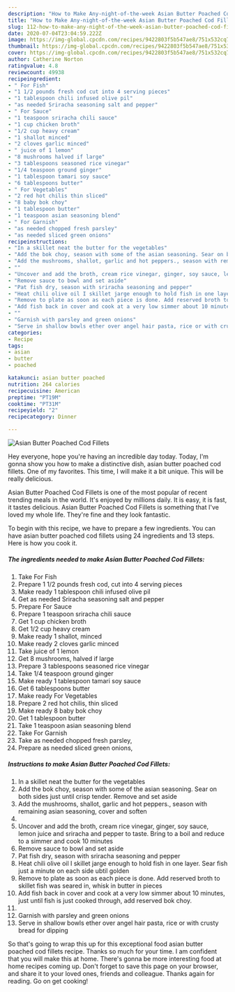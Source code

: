 ```yaml
---
description: "How to Make Any-night-of-the-week Asian Butter Poached Cod Fillets"
title: "How to Make Any-night-of-the-week Asian Butter Poached Cod Fillets"
slug: 112-how-to-make-any-night-of-the-week-asian-butter-poached-cod-fillets
date: 2020-07-04T23:04:59.222Z
image: https://img-global.cpcdn.com/recipes/9422803f5b547ae8/751x532cq70/asian-butter-poached-cod-fillets-recipe-main-photo.jpg
thumbnail: https://img-global.cpcdn.com/recipes/9422803f5b547ae8/751x532cq70/asian-butter-poached-cod-fillets-recipe-main-photo.jpg
cover: https://img-global.cpcdn.com/recipes/9422803f5b547ae8/751x532cq70/asian-butter-poached-cod-fillets-recipe-main-photo.jpg
author: Catherine Norton
ratingvalue: 4.8
reviewcount: 49938
recipeingredient:
- " For Fish"
- "1 1/2 pounds fresh cod cut into 4 serving pieces"
- "1 tablespoon chili infused olive pil"
- "as needed Sriracha seasoning salt and pepper"
- " For Sauce"
- "1 teaspoon sriracha chili sauce"
- "1 cup chicken broth"
- "1/2 cup heavy cream"
- "1 shallot minced"
- "2 cloves garlic minced"
- " juice of 1 lemon"
- "8 mushrooms halved if large"
- "3 tablespoons seasoned rice vinegar"
- "1/4 teaspoon ground ginger"
- "1 tablespoon tamari soy sauce"
- "6 tablespoons butter"
- " For Vegetables"
- "2 red hot chilis thin sliced"
- "8 baby bok choy"
- "1 tablespoon butter"
- "1 teaspoon asian seasoning blend"
- " For Garnish"
- "as needed chopped fresh parsley"
- "as needed sliced green onions"
recipeinstructions:
- "In a skillet neat the butter for the vegetables"
- "Add the bok choy, season with some of the asian seasoning. Sear on both sides just until crisp tender. Remove and set aside"
- "Add the mushrooms, shallot, garlic and hot peppers., season with remaining asian seasoning, cover and soften"
- ""
- "Uncover and add the broth, cream rice vinegar, ginger, soy sauce, lemon juice and sriracha and pepper to taste. Bring to a boil and reduce to a simmer and cook 10 minutes"
- "Remove sauce to bowl and set aside"
- "Pat fish dry, season with sriracha seasoning and pepper"
- "Heat chili olive oil I skillet jarge enough to hold fish in one layer. Sear fish just a minute on each side ubtil golden"
- "Remove to plate as soon as each piece is done. Add reserved broth to skillet fish was seared in, whisk in butter in pieces"
- "Add fish back in cover and cook at a very low simmer about 10 minutes, just until fish is just cooked through, add reserved bok choy."
- ""
- "Garnish with parsley and green onions"
- "Serve in shallow bowls ether over angel hair pasta, rice or with crusty bread for dipping"
categories:
- Recipe
tags:
- asian
- butter
- poached

katakunci: asian butter poached 
nutrition: 264 calories
recipecuisine: American
preptime: "PT19M"
cooktime: "PT31M"
recipeyield: "2"
recipecategory: Dinner

---
```



![Asian Butter Poached Cod Fillets](https://img-global.cpcdn.com/recipes/9422803f5b547ae8/751x532cq70/asian-butter-poached-cod-fillets-recipe-main-photo.jpg)

Hey everyone, hope you're having an incredible day today. Today, I'm gonna show you how to make a distinctive dish, asian butter poached cod fillets. One of my favorites. This time, I will make it a bit unique. This will be really delicious.

Asian Butter Poached Cod Fillets is one of the most popular of recent trending meals in the world. It's enjoyed by millions daily. It is easy, it is fast, it tastes delicious. Asian Butter Poached Cod Fillets is something that I've loved my whole life. They're fine and they look fantastic.




To begin with this recipe, we have to prepare a few ingredients. You can have asian butter poached cod fillets using 24 ingredients and 13 steps. Here is how you cook it.

<!--inarticleads1-->

##### The ingredients needed to make Asian Butter Poached Cod Fillets:

1. Take  For Fish
1. Prepare 1 1/2 pounds fresh cod, cut into 4 serving pieces
1. Make ready 1 tablespoon chili infused olive pil
1. Get as needed Sriracha seasoning salt and pepper
1. Prepare  For Sauce
1. Prepare 1 teaspoon sriracha chili sauce
1. Get 1 cup chicken broth
1. Get 1/2 cup heavy cream
1. Make ready 1 shallot, minced
1. Make ready 2 cloves garlic minced
1. Take  juice of 1 lemon
1. Get 8 mushrooms, halved if large
1. Prepare 3 tablespoons seasoned rice vinegar
1. Take 1/4 teaspoon ground ginger
1. Make ready 1 tablespoon tamari soy sauce
1. Get 6 tablespoons butter
1. Make ready  For Vegetables
1. Prepare 2 red hot chilis, thin sliced
1. Make ready 8 baby bok choy
1. Get 1 tablespoon butter
1. Take 1 teaspoon asian seasoning blend
1. Take  For Garnish
1. Take as needed chopped fresh parsley,
1. Prepare as needed sliced green onions,




<!--inarticleads2-->

##### Instructions to make Asian Butter Poached Cod Fillets:

1. In a skillet neat the butter for the vegetables
1. Add the bok choy, season with some of the asian seasoning. Sear on both sides just until crisp tender. Remove and set aside
1. Add the mushrooms, shallot, garlic and hot peppers., season with remaining asian seasoning, cover and soften
1. 
1. Uncover and add the broth, cream rice vinegar, ginger, soy sauce, lemon juice and sriracha and pepper to taste. Bring to a boil and reduce to a simmer and cook 10 minutes
1. Remove sauce to bowl and set aside
1. Pat fish dry, season with sriracha seasoning and pepper
1. Heat chili olive oil I skillet jarge enough to hold fish in one layer. Sear fish just a minute on each side ubtil golden
1. Remove to plate as soon as each piece is done. Add reserved broth to skillet fish was seared in, whisk in butter in pieces
1. Add fish back in cover and cook at a very low simmer about 10 minutes, just until fish is just cooked through, add reserved bok choy.
1. 
1. Garnish with parsley and green onions
1. Serve in shallow bowls ether over angel hair pasta, rice or with crusty bread for dipping




So that's going to wrap this up for this exceptional food asian butter poached cod fillets recipe. Thanks so much for your time. I am confident that you will make this at home. There's gonna be more interesting food at home recipes coming up. Don't forget to save this page on your browser, and share it to your loved ones, friends and colleague. Thanks again for reading. Go on get cooking!
